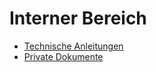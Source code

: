 Interner Bereich
================

- [Technische Anleitungen](anleitungen)
- [Private Dokumente](privat)
